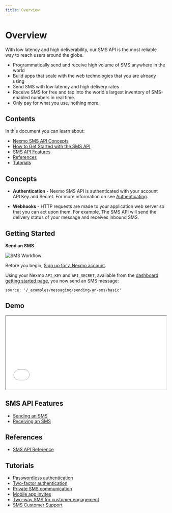 ```yaml
---
title: Overview
---
```


# Overview

With low latency and high deliverability, our SMS API is the most reliable way to reach users around the globe.

* Programmatically send and receive high volume of SMS anywhere in the world
* Build apps that scale with the web technologies that you are already using
* Send SMS with low latency and high delivery rates
* Receive SMS for free and tap into the world's largest inventory of SMS-enabled numbers in real time.
* Only pay for what you use, nothing more.

## Contents

In this document you can learn about:

* [Nexmo SMS API Concepts](#concepts)
* [How to Get Started with the SMS API](#getting-started)
* [SMS API Features](#sms-api-features)
* [References](#references)
* [Tutorials](#tutorials)

## Concepts

* **Authentication** - Nexmo SMS API is authenticated with your account API Key and Secret. For more information on see [Authenticating](/api/sms#authentication-information).

* **Webhooks** - HTTP requests are made to your application web server so that you can act upon them. For example, The SMS API will send the delivery status of your message and receives inbound SMS.

## Getting Started

**Send an SMS**

![SMS Workflow](/assets/images/workflow_call_api_outbound.svg)

Before you begin, [Sign up for a Nexmo account](https://dashboard.nexmo.com/sign-up).

Using your Nexmo `API_KEY` and `API_SECRET`, available from the [dashboard getting started page](https://dashboard.nexmo.com/getting-started-guide), you now send an SMS message:

```tabbed_examples
source: '/_examples/messaging/sending-an-sms/basic'
```

## Demo

<iframe src="/modules/messaging/sms/outbound" width="100%" height="230"></iframe>

## SMS API Features

* [Sending an SMS](/messaging/sms/building-blocks/send-an-sms)
* [Receiving an SMS](/messaging/sms/building-blocks/receiving-an-sms)

## References

* [SMS API Reference](/api/sms)

## Tutorials

* [Passwordless authentication](/tutorials/passwordless-authentication)
* [Two-factor authentication](/tutorials/two-factor-authentication)
* [Private SMS communication](/tutorials/private-sms-communication)
* [Mobile app invites](/tutorials/mobile-app-invites)
* [Two-way SMS for customer engagement](/tutorials/two-way-sms-for-customer-engagement)
* [SMS Customer Support](/tutorials/sms-customer-support)
